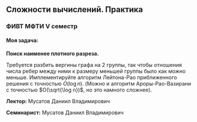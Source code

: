 ## Сложности вычислений. Практика
### ФИВТ МФТИ V семестр

#### Моя задача:

**Поиск наименее плотного разреза.**

Требуется разбить вергины графа на 2 группы, так чтобы отношения числа ребер между ними к размеру меньшей группы было как можно меньше. Имплементируйте алгоритм Лейтона-Рао приближенного решения с точностью $O(\log n)$. (Можно и алгоритм Ароры-Рао-Вазирани с точностью $O(\sqrt{\log n})$, но это намного сложнее).


**Лектор:** Мусатов Даниил Владимирович

**Семинарист:** Мусатов Даниил Владимирович
